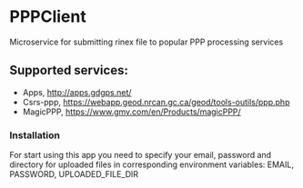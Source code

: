 # PPPClient
Microservice for submitting rinex file to popular PPP processing services


## Supported services: 
  - Apps, http://apps.gdgps.net/
  - Csrs-ppp, https://webapp.geod.nrcan.gc.ca/geod/tools-outils/ppp.php
  - MagicPPP, https://www.gmv.com/en/Products/magicPPP/
  

### Installation
  For start using this app you need to specify your email, password and directory for uploaded files in corresponding environment variables:
    EMAIL, PASSWORD, UPLOADED_FILE_DIR

